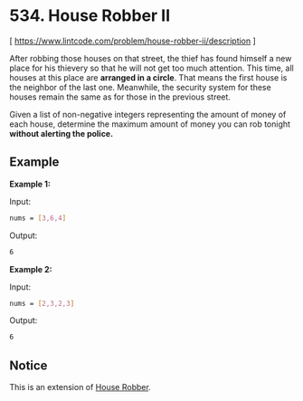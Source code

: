 # 534. House Robber II
[ https://www.lintcode.com/problem/house-robber-ii/description ]

After robbing those houses on that street, the thief has found himself a new place for his thievery so that he will not get too much attention. This time, all houses at this place are **arranged in a circle**. That means the first house is the neighbor of the last one. Meanwhile, the security system for these houses remain the same as for those in the previous street.

Given a list of non-negative integers representing the amount of money of each house, determine the maximum amount of money you can rob tonight **without alerting the police.**

## Example
**Example 1:**

Input:
```sh
nums = [3,6,4]
```
Output:
```sh
6
```

**Example 2:**

Input:
```sh
nums = [2,3,2,3]
```
Output:
```sh
6
```

## Notice
This is an extension of [House Robber](https://www.lintcode.com/problem/house-robber/description).
